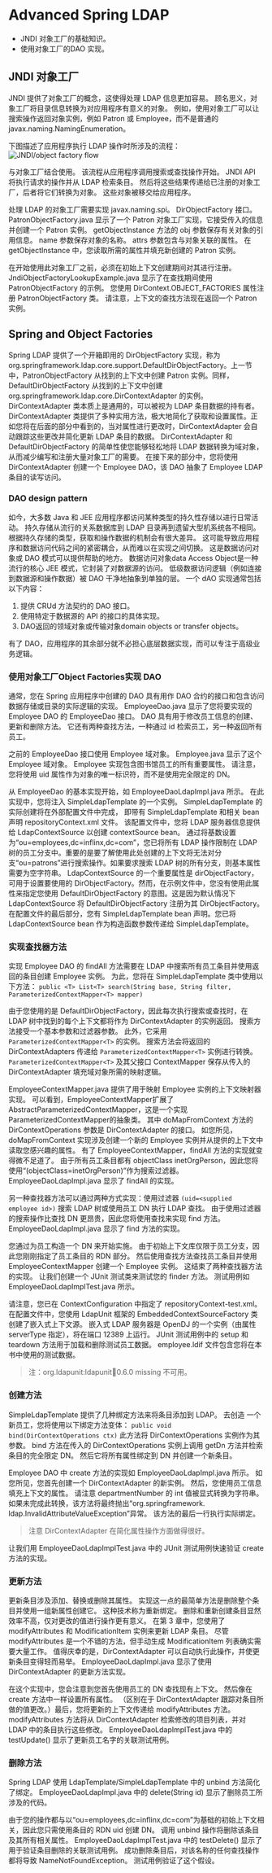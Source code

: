 # Advanced Spring LDAP

- JNDI 对象工厂的基础知识。
- 使用对象工厂的DAO 实现。

## JNDI 对象工厂

JNDI 提供了对象工厂的概念，这使得处理 LDAP 信息更加容易。 顾名思义，对象工厂将目录信息转换为对应用程序有意义的对象。 例如，使用对象工厂可以让搜索操作返回对象实例，例如 Patron 或 Employee，而不是普通的 javax.naming.NamingEnumeration。

下图描述了应用程序执行 LDAP 操作时所涉及的流程：
![JNDI/object factory flow](../../resources/JNDI_object_factory_flow.png)

与对象工厂结合使用。 该流程从应用程序调用搜索或查找操作开始。 JNDI API 将执行请求的操作并从 LDAP 检索条目。 然后将这些结果传递给已注册的对象工厂，后者将它们转换为对象。 这些对象被移交给应用程序。

处理 LDAP 的对象工厂需要实现 javax.naming.spi。 DirObjectFactory 接口。 PatronObjectFactory.java 显示了一个 Patron 对象工厂实现，它接受传入的信息并创建一个 Patron 实例。 getObjectInstance 方法的 obj 参数保存有关对象的引用信息。 name 参数保存对象的名称。 attrs 参数包含与对象关联的属性。 在 getObjectInstance 中，您读取所需的属性并填充新创建的 Patron 实例。

在开始使用此对象工厂之前，必须在初始上下文创建期间对其进行注册。 JndiObjectFactoryLookupExample.java 显示了在查找期间使用 PatronObjectFactory 的示例。 您使用 DirContext.OBJECT_FACTORIES 属性注册 PatronObjectFactory 类。 请注意，上下文的查找方法现在返回一个 Patron 实例。

## Spring and Object Factories

Spring LDAP 提供了一个开箱即用的 DirObjectFactory 实现，称为 org.springframework.ldap.core.support.DefaultDirObjectFactory。上一节中，PatronObjectFactory 从找到的上下文中创建 Patron 实例。同样， DefaultDirObjectFactory 从找到的上下文中创建 org.springframework.ldap.core.DirContextAdapter 的实例。
DirContextAdapter 类本质上是通用的，可以被视为 LDAP 条目数据的持有者。 DirContextAdapter 类提供了多种实用方法，极大地简化了获取和设置属性。正如您将在后面的部分中看到的，当对属性进行更改时，DirContextAdapter 会自动跟踪这些更改并简化更新 LDAP 条目的数据。 DirContextAdapter 和 DefaultDirObjectFactory 的简单性使您能够轻松地将 LDAP 数据转换为域对象，从而减少编写和注册大量对象工厂的需要。
在接下来的部分中，您将使用 DirContextAdapter 创建一个 Employee DAO，该 DAO 抽象了 Employee LDAP 条目的读写访问。

### DAO design pattern

如今，大多数 Java 和 JEE 应用程序都访问某种类型的持久性存储以进行日常活动。 持久存储从流行的关系数据库到 LDAP 目录再到遗留大型机系统各不相同。 根据持久存储的类型，获取和操作数据的机制会有很大差异。 这可能导致应用程序和数据访问代码之间的紧密耦合，从而难以在实现之间切换。 这是数据访问对象或 DAO 模式可以提供帮助的地方。
数据访问对象data Access Object是一种流行的核心 JEE 模式，它封装了对数据源的访问。 低级数据访问逻辑（例如连接到数据源和操作数据）被 DAO 干净地抽象到单独的层。 一个 dAO 实现通常包括以下内容：

1. 提供 CRUd 方法契约的 DAO 接口。
2. 使用特定于数据源的 API 的接口的具体实现。
3. DAO返回的领域对象或传输对象domain objects or transfer objects。

有了 DAO，应用程序的其余部分就不必担心底层数据实现，而可以专注于高级业务逻辑。

### 使用对象工厂Object Factories实现 DAO

通常，您在 Spring 应用程序中创建的 DAO 具有用作 DAO 合约的接口和包含访问数据存储或目录的实际逻辑的实现。 EmployeeDao.java 显示了您将要实现的 Employee DAO 的 EmployeeDao 接口。 DAO 具有用于修改员工信息的创建、更新和删除方法。 它还有两种查找方法，一种通过 id 检索员工，另一种返回所有员工。

之前的 EmployeeDao 接口使用 Employee 域对象。 Employee.java 显示了这个 Employee 域对象。 Employee 实现包含图书馆员工的所有重要属性。 请注意，您将使用 uid 属性作为对象的唯一标识符，而不是使用完全限定的 DN。

从 EmployeeDao 的基本实现开始，如 EmployeeDaoLdapImpl.java 所示。
在此实现中，您将注入 SimpleLdapTemplate 的一个实例。
SimpleLdapTemplate 的实际创建将在外部配置文件中完成， 即带有 SimpleLdapTemplate 和相关 bean 声明 repositoryContext.xml 文件。
该配置文件中，您将 LDAP 服务器信息提供给 LdapContextSource 以创建 contextSource bean。
通过将基数设置为“ou=employees,dc=inflinx,dc=com”，您已将所有 LDAP 操作限制在 LDAP 树的员工分支中。重要的是要了解使用此处创建的上下文将无法对分支“ou=patrons”进行搜索操作。如果要求搜索 LDAP 树的所有分支，则基本属性需要为空字符串。
LdapContextSource 的一个重要属性是 dirObjectFactory，可用于设置要使用的 DirObjectFactory。然而，在示例文件中，您没有使用此属性来指定您使用 DefaultDirObjectFactory 的意图。这是因为默认情况下 LdapContextSource 将 DefaultDirObjectFactory 注册为其 DirObjectFactory。
在配置文件的最后部分，您有 SimpleLdapTemplate bean 声明。您已将 LdapContextSource bean 作为构造函数参数传递给 SimpleLdapTemplate。

### 实现查找器方法

实现 Employee DAO 的 findAll 方法需要在 LDAP 中搜索所有员工条目并使用返回的条目创建 Employee 实例。 为此，您将在 SimpleLdapTemplate 类中使用以下方法：
`public <T> List<T> search(String base, String filter, ParameterizedContextMapper<T> mapper)`

由于您使用的是 DefaultDirObjectFactory，因此每次执行搜索或查找时，在 LDAP 树中找到的每个上下文都将作为 DirContextAdapter 的实例返回。 搜索方法接受一个基本参数和过滤器参数。 此外，它采用 `ParameterizedContextMapper<T>` 的实例。 搜索方法会将返回的 DirContextAdapters 传递给 `ParameterizedContextMapper<T>` 实例进行转换。
`ParameterizedContextMapper<T>` 及其父接口 ContextMapper 保存从传入的 DirContextAdapter 填充域对象所需的映射逻辑。

EmployeeContextMapper.java 提供了用于映射 Employee 实例的上下文映射器实现。 可以看到，EmployeeContextMapper扩展了AbstractParameterizedContextMapper，这是一个实现ParameterizedContextMapper的抽象类。
其中 doMapFromContext 方法的 DirContextOperations 参数是 DirContextAdapter 的接口。 如您所见，doMapFromContext 实现涉及创建一个新的 Employee 实例并从提供的上下文中读取您感兴趣的属性。
有了 EmployeeContextMapper，findAll 方法的实现就变得微不足道了。 由于所有员工条目都有 objectClass inetOrgPerson，因此您将使用“(objectClass=inetOrgPerson)”作为搜索过滤器。 EmployeeDaoLdapImpl.java 显示了 findAll 的实现。

另一种查找器方法可以通过两种方式实现：使用过滤器 `(uid=<supplied employee id>)` 搜索 LDAP 树或使用员工 DN 执行 LDAP 查找。 由于使用过滤器的搜索操作比查找 DN 更昂贵，因此您将使用查找来实现 find 方法。 EmployeeDaoLdapImpl.java 显示了 find 方法的实现。

您通过为员工构造一个 DN 来开始实施。 由于初始上下文库仅限于员工分支，因此您刚刚指定了员工条目的 RDN 部分。 然后使用查找方法查找员工条目并使用 EmployeeContextMapper 创建一个 Employee 实例。
这结束了两种查找器方法的实现。 让我们创建一个 JUnit 测试类来测试您的 finder 方法。 测试用例如 EmployeeDaoLdapImplTest.java 所示。

请注意，您已在 ContextConfiguration 中指定了 repositoryContext-test.xml。 在配置文件中，您使用 LdapUnit 框架的 EmbeddedContextSourceFactory 类创建了嵌入式上下文源。 嵌入式 LDAP 服务器是 OpenDJ 的一个实例（由属性 serverType 指定），将在端口 12389 上运行。
JUnit 测试用例中的 setup 和 teardown 方法用于加载和删除测试员工数据。 employee.ldif 文件包含您将在本书中使用的测试数据。

> 注：org.ldapunit:ldapunit:jar:0.6.0 missing 不可用。

### 创建方法

SimpleLdapTemplate 提供了几种绑定方法来将条目添加到 LDAP。 去创造
一个新员工，您将使用以下绑定方法变体：
`public void bind(DirContextOperations ctx)`
此方法将 DirContextOperations 实例作为其参数。 bind 方法在传入的 DirContextOperations 实例上调用 getDn 方法并检索条目的完全限定 DN。 然后它将所有属性绑定到 DN 并创建一个新条目。

Employee DAO 中 create 方法的实现如 EmployeeDaoLdapImpl.java 所示。 如您所见，您首先创建一个 DirContextAdapter 的新实例。
然后，您使用员工信息填充上下文的属性。 请注意
departmentNumber 的 int 值被显式转换为字符串。 如果未完成此转换，该方法将最终抛出“org.springframework. ldap.InvalidAttributeValueException”异常。 该方法的最后一行执行实际绑定。

> 注意 DirContextAdapter 在简化属性操作方面做得很好。

让我们用 EmployeeDaoLdapImplTest.java 中的 JUnit 测试用例快速验证 create 方法的实现。

### 更新方法

更新条目涉及添加、替换或删除其属性。 实现这一点的最简单方法是删除整个条目并使用一组新属性创建它。 这种技术称为重新绑定。 删除和重新创建条目显然效率不高，仅对更改的值进行操作更有意义。
在第 3 章中，您使用了 modifyAttributes 和 ModificationItem 实例来更新 LDAP 条目。 尽管 modifyAttributes 是一个不错的方法，但手动生成 ModificationItem 列表确实需要大量工作。 值得庆幸的是，DirContextAdapter 可以自动执行此操作，并使更新条目变得轻而易举。 EmployeeDaoLdapImpl.java 显示了使用 DirContextAdapter 的更新方法实现。

在这个实现中，您会注意到您首先使用员工的 DN 查找现有上下文。 然后像在 create 方法中一样设置所有属性。 （区别在于 DirContextAdapter 跟踪对条目所做的值更改。）最后，您将更新的上下文传递给 modifyAttributes 方法。 modifyAttributes 方法将从 DirContextAdapter 检索修改的项目列表，并对 LDAP 中的条目执行这些修改。 EmployeeDaoLdapImplTest.java 中的 testUpdate() 显示了更新员工名字的关联测试用例。

### 删除方法

Spring LDAP 使用 LdapTemplate/SimpleLdapTemplate 中的 unbind 方法简化了绑定。 EmployeeDaoLdapImpl.java 中的 delete(String id) 显示了删除员工所涉及的代码。

由于您的操作都与以“ou=employees,dc=inflinx,dc=com”为基础的初始上下文相关，因此您只需使用条目的 RDN uid 创建 DN。 调用 unbind 操作将删除该条目及其所有相关属性。
EmployeeDaoLdapImplTest.java 中的 testDelete() 显示了用于验证条目删除的关联测试用例。 成功删除条目后，对该名称的任何查找操作都将导致 NameNotFoundException。 测试用例验证了这个假设。

